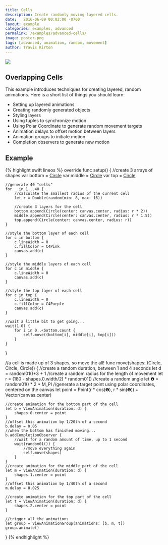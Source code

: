 ```yaml
---
title: Cells
description: Create randomly moving layered cells.
date:   2016-06-09 00:02:00 -0700
layout: example
categories: examples, advanced
permalink: /examples/advanced-cells/
image: poster.png
tags: [advanced, animation, random, movement]
author: Travis Kirton
---
```

![](cells.png)

## Overlapping Cells
This example introduces techniques for creating layered, random animations. Here is a short list of things you should learn:

* Setting up layered animations
* Creating randomly generated objects
* Styling layers
* Using tuples to synchronize motion
* Using Polar Coordinate to generate random movement targets
* Animation delays to offset motion between layers
* Animation groups to initiate motion
* Completion observers to generate new motion

## Example
{% highlight swift lineos %}
override func setup() {
    //create 3 arrays of shapes
    var bottom = [Circle]()
    var middle = [Circle]()
    var top = [Circle]()

    //generate 40 "cells"
    for _ in 1...40 {
        //calculate the smallest radius of the current cell
        let r = Double(random(min: 8, max: 16))

        //create 3 layers for the cell
        bottom.append(Circle(center: canvas.center, radius: r * 2))
        middle.append(Circle(center: canvas.center, radius: r * 1.5))
        top.append(Circle(center: canvas.center, radius: r))
    }

    //style the bottom layer of each cell
    for c in bottom {
        c.lineWidth = 0
        c.fillColor = C4Pink
        canvas.add(c)
    }

    //style the middle layers of each cell
    for c in middle {
        c.lineWidth = 0
        canvas.add(c)
    }

    //style the top layer of each cell
    for c in top {
        c.lineWidth = 0
        c.fillColor = C4Purple
        canvas.add(c)
    }

    //wait a little bit to get going...
    wait(1.0) {
        for i in 0..<bottom.count {
            self.move((bottom[i], middle[i], top[i]))
        }
    }
}

//a cell is made up of 3 shapes, so move the all!
func move(shapes: (Circle, Circle, Circle)) {
    //create a random duration, between 1 and 4 seconds
    let d = random01()*3 + 1
    //create a random radius for the length of movement
    let r = (180 - shapes.0.width/2) * random01()
    //create a random angle
    let 𝝧 = random01() * 2 * M_PI
    //generate a target point using polar coordinates, centered on the canvas
    let point = Point(r * cos(𝝧), r * sin(𝝧)) + Vector(canvas.center)

    //create animation for the bottom part of the cell
    let b = ViewAnimation(duration: d) {
        shapes.0.center = point
    }
    //offset this animation by 1/20th of a second
    b.delay = 0.05
    //when the bottom has finished moving...
    b.addCompletionObserver {
        //wait for a random amount of time, up to 1 second
        wait(random01()) {
            //move everything again
            self.move(shapes)
        }
    }
    //create animation for the middle part of the cell
    let m = ViewAnimation(duration: d) {
        shapes.1.center = point
    }
    //offset this animation by 1/40th of a second
    m.delay = 0.025

    //create animation for the top part of the cell
    let t = ViewAnimation(duration: d) {
        shapes.2.center = point
    }

    //trigger all the animations
    let group = ViewAnimationGroup(animations: [b, m, t])
    group.animate()
}
{% endhighlight %}
